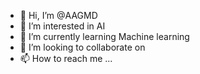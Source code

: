 - 👋 Hi, I’m @AAGMD
- 👀 I’m interested in AI
- 🌱 I’m currently learning Machine learning
- 💞️ I’m looking to collaborate on 
- 📫 How to reach me ...

<!---
AAGMD/AAGMD is a ✨ special ✨ repository because its `README.md` (this file) appears on your GitHub profile.
You can click the Preview link to take a look at your changes.
--->
